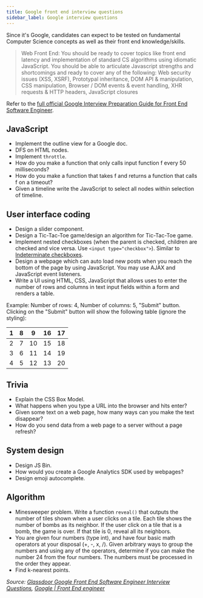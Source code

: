 ```yaml
---
title: Google front end interview questions
sidebar_label: Google interview questions
---
```


Since it's Google, candidates can expect to be tested on fundamental Computer Science concepts as well as their front end knowledge/skills.

> Web Front End: ​You should be ready to cover topics like front end latency and implementation of standard CS algorithms using idiomatic JavaScript. You should be able to articulate Javascript strengths and shortcomings and ready to cover any of the following: Web security issues (XSS, XSRF), Prototypal inheritance, DOM API & manipulation, CSS manipulation, Browser / DOM events & event handling, XHR requests & HTTP headers, JavaScript closures

Refer to the [full official Google Interview Preparation Guide for Front End Software Engineer](/companies/google.pdf).

## JavaScript

- Implement the outline view for a Google doc.
- DFS on HTML nodes.
- Implement `throttle`.
- How do you make a function that only calls input function f every 50 milliseconds?
- How do you make a function that takes f and returns a function that calls f on a timeout?
- Given a timeline write the JavaScript to select all nodes within selection of timeline.

## User interface coding

- Design a slider component.
- Design a Tic-Tac-Toe game/design an algorithm for Tic-Tac-Toe game.
- Implement nested checkboxes (when the parent is checked, children are checked and vice versa. Use `<input type="checkbox">`). Similar to [Indeterminate checkboxes](https://css-tricks.com/indeterminate-checkboxes/).
- Design a webpage which can auto load new posts when you reach the bottom of the page by using JavaScript. You may use AJAX and JavaScript event listeners.
- Write a UI using HTML, CSS, JavaScript that allows uses to enter the number of rows and columns in text input fields within a form and renders a table.

Example: Number of rows: 4, Number of columns: 5, "Submit" button. Clicking on the "Submit" button will show the following table (ignore the styling):

| 1   | 8   | 9   | 16  | 17  |
| --- | --- | --- | --- | --- |
| 2   | 7   | 10  | 15  | 18  |
| 3   | 6   | 11  | 14  | 19  |
| 4   | 5   | 12  | 13  | 20  |

## Trivia

- Explain the CSS Box Model.
- What happens when you type a URL into the browser and hits enter?
- Given some text on a web page, how many ways can you make the text disappear?
- How do you send data from a web page to a server without a page refresh?

## System design

- Design JS Bin.
- How would you create a Google Analytics SDK used by webpages?
- Design emoji autocomplete.

## Algorithm

- Minesweeper problem. Write a function `reveal()` that outputs the number of tiles shown when a user clicks on a tile. Each tile shows the number of bombs as its neighbor. If the user click on a tile that is a bomb, the game is over. If that tile is 0, reveal all its neighbors.
- You are given four numbers (type int), and have four basic math operators at your disposal (+, -, x, /). Given arbitrary ways to group the numbers and using any of the operators, determine if you can make the number 24 from the four numbers. The numbers must be processed in the order they appear.
- Find k-nearest points.

_Source: [Glassdoor Google Front End Software Engineer Interview Questions](https://www.glassdoor.sg/Interview/Google-Front-End-Software-Engineer-Interview-Questions-EI_IE9079.0,6_KO7,34.htm), [Google | Front End engineer](https://leetcode.com/discuss/interview-question/271736/google-front-end-engineer-onsite-interview)_
